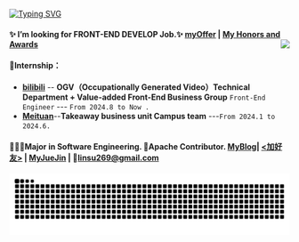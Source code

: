 [![Typing SVG](https://readme-typing-svg.herokuapp.com?font=Fira+Code&pause=1000&random=false&width=435&lines=Hi+I+am+Su+😊+Open+Source+Enthusiast✨)](https://git.io/typing-svg)
#### **✨ I’m looking for FRONT-END DEVELOP Job.✨** [**myOffer**](https://github.com/LofiSu/LofiSu/blob/main/My%20offer.md) | [**My Honors and Awards**](https://github.com/LofiSu/LofiSu/blob/main/My%20Honors%20and%20Awards.md) <img src="https://github-readme-stats-git-masterrstaa-rickstaa.vercel.app/api?username=LofiSu&theme=tokyonight&show_icons=true" height="150px"  align="right">
#### **🌱Internship**：
- [**bilibili**](https://www.bilibili.com/) -- **OGV（Occupationally Generated Video）Technical Department + Value-added Front-End Business Group**  `Front-End Engineer` --- `From 2024.8 to Now .`
- [**Meituan**](https://www.meituan.com/)--**Takeaway business unit Campus team** ---`From 2024.1 to 2024.6.`
####  👩🏻‍💻Major in Software Engineering.  🌟Apache Contributor. [**MyBlog**](https://www.lofisu.chat/)| [<加好友>](https://github.com/LofiSu/myBlog?tab=readme-ov-file#%E5%8F%8B%E6%83%85%E9%93%BE%E6%8E%A5) | [MyJueJin](https://juejin.cn/user/2351234356882624) |  📮linsu269@gmail.com

 <picture>
  <source media="(prefers-color-scheme: dark)" srcset="https://raw.githubusercontent.com/LofiSu/LofiSu/output/github-contribution-grid-snake-dark.svg">
  <source media="(prefers-color-scheme: light)" srcset="https://raw.githubusercontent.com/LofiSu/LofiSu/output/github-contribution-grid-snake.svg">
  <img alt="github contribution grid snake animation" src="https://raw.githubusercontent.com/LofiSu/LofiSu/output/github-contribution-grid-snake.svg">
</picture>


    


<!---
LofiSu/LofiSu is a ✨ special ✨ repository because its `README.md` (this file) appears on your GitHub profile.
You can click the Preview link to take a look at your changes.
--->
